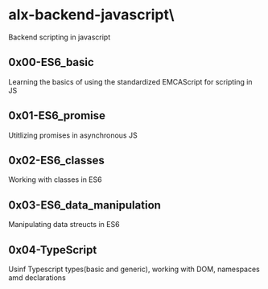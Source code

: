 # alx-backend-javascript\
Backend scripting in javascript

## 0x00-ES6_basic
Learning the basics of using the standardized EMCAScript for scripting in JS

## 0x01-ES6_promise
Utitlizing promises in asynchronous JS

## 0x02-ES6_classes
Working with classes in ES6

## 0x03-ES6_data_manipulation
Manipulating data streucts in ES6

## 0x04-TypeScript
Usinf Typescript types(basic and generic), working with DOM, namespaces amd declarations
